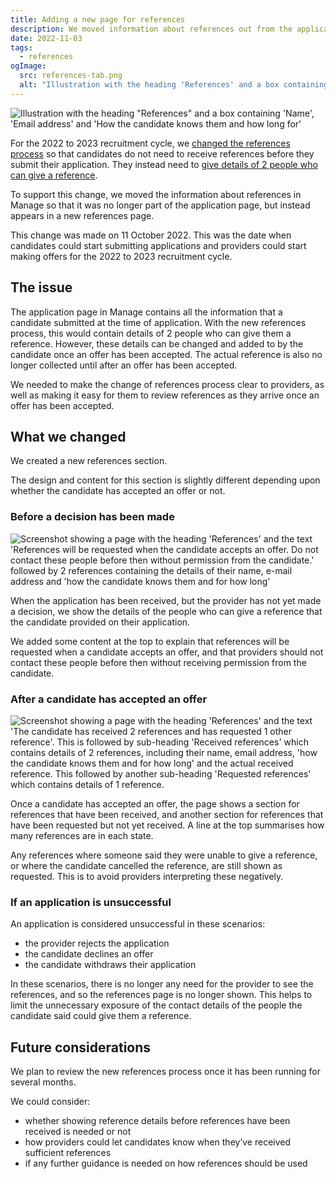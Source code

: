 ```yaml
---
title: Adding a new page for references
description: We moved information about references out from the application page onto a new references page
date: 2022-11-03
tags:
  - references
ogImage:
  src: references-tab.png
  alt: "Illustration with the heading 'References' and a box containing 'Name', 'Email address' and 'How the candidate knows them and how long for'"
---
```


![Illustration with the heading "References" and a box containing 'Name', 'Email address' and 'How the candidate knows them and how long for'](references-tab.png)

For the 2022 to 2023 recruitment cycle, we [changed the references process](/apply-for-teacher-training/requesting-references-after-offers-have-been-accepted/) so that candidates do not need to receive references before they submit their application. They instead need to [give details of 2 people who can give a reference](/apply-for-teacher-training/asking-candidates-to-confirm-who-reference-requests-should-be-sent-to/).

To support this change, we moved the information about references in Manage so that it was no longer part of the application page, but instead appears in a new references page.

This change was made on 11 October 2022. This was the date when candidates could start submitting applications and providers could start making offers for the 2022 to 2023 recruitment cycle.

## The issue

The application page in Manage contains all the information that a candidate submitted at the time of application. With the new references process, this would contain details of 2 people who can give them a reference. However, these details can be changed and added to by the candidate once an offer has been accepted. The actual reference is also no longer collected until after an offer has been accepted.

We needed to make the change of references process clear to providers, as well as making it easy for them to review references as they arrive once an offer has been accepted.

## What we changed

We created a new references section.

The design and content for this section is slightly different depending upon whether the candidate has accepted an offer or not.

### Before a decision has been made

![Screenshot showing a page with the heading 'References' and the text 'References will be requested when the candidate accepts an offer. Do not contact these people before then without permission from the candidate.' followed by 2 references containing the details of their name, e-mail address and 'how the candidate knows them and for how long'](references-before-offer.png)

When the application has been received, but the provider has not yet made a decision, we show the details of the people who can give a reference that the candidate provided on their application.

We added some content at the top to explain that references will be requested when a candidate accepts an offer, and that providers should not contact these people before then without receiving permission from the candidate.

### After a candidate has accepted an offer

![Screenshot showing a page with the heading 'References' and the text 'The candidate has received 2 references and has requested 1 other reference'. This is followed by sub-heading 'Received references' which contains details of 2 references, including their name, email address, 'how the candidate knows them and for how long' and the actual received reference. This followed by another sub-heading 'Requested references' which contains details of 1 reference.](references-after-offer.png)

Once a candidate has accepted an offer, the page shows a section for references that have been received, and another section for references that have been requested but not yet received. A line at the top summarises how many references are in each state.

Any references where someone said they were unable to give a reference, or where the candidate cancelled the reference, are still shown as requested. This is to avoid providers interpreting these negatively.

### If an application is unsuccessful

An application is considered unsuccessful in these scenarios:

- the provider rejects the application
- the candidate declines an offer
- the candidate withdraws their application

In these scenarios, there is no longer any need for the provider to see the references, and so the references page is no longer shown. This helps to limit the unnecessary exposure of the contact details of the people the candidate said could give them a reference.

## Future considerations

We plan to review the new references process once it has been running for several months.

We could consider:

- whether showing reference details before references have been received is needed or not
- how providers could let candidates know when they’ve received sufficient references
- if any further guidance is needed on how references should be used

